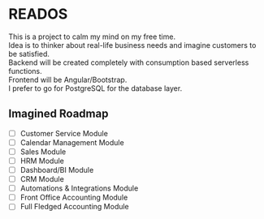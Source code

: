 # READOS

This is a project to calm my mind on my free time.  
Idea is to thinker about real-life business needs and imagine customers to be satisfied.  
Backend will be created completely with consumption based serverless functions.  
Frontend will be Angular/Bootstrap.  
I prefer to go for PostgreSQL for the database layer.

## Imagined Roadmap

- [ ] Customer Service Module
- [ ] Calendar Management Module
- [ ] Sales Module
- [ ] HRM Module
- [ ] Dashboard/BI Module
- [ ] CRM Module
- [ ] Automations & Integrations Module
- [ ] Front Office Accounting Module
- [ ] Full Fledged Accounting Module
